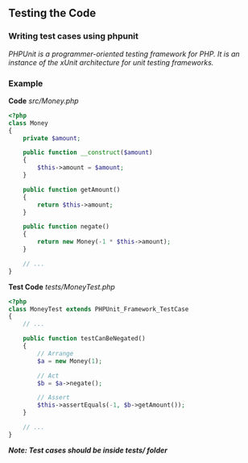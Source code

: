 ## Testing the Code

### Writing test cases using phpunit

_PHPUnit is a programmer-oriented testing framework for PHP.
It is an instance of the xUnit architecture for unit testing frameworks._

### Example

**Code**
_src/Money.php_

```php
<?php
class Money
{
    private $amount;

    public function __construct($amount)
    {
        $this->amount = $amount;
    }

    public function getAmount()
    {
        return $this->amount;
    }

    public function negate()
    {
        return new Money(-1 * $this->amount);
    }

    // ...
}
```

**Test Code**
_tests/MoneyTest.php_

```php
<?php
class MoneyTest extends PHPUnit_Framework_TestCase
{
    // ...

    public function testCanBeNegated()
    {
        // Arrange
        $a = new Money(1);

        // Act
        $b = $a->negate();

        // Assert
        $this->assertEquals(-1, $b->getAmount());
    }

    // ...
}
```

**_Note: Test cases should be inside tests/ folder_**
